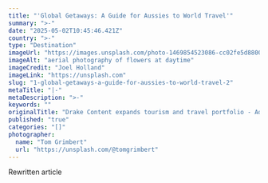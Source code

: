 ```yaml
---
title: "'Global Getaways: A Guide for Aussies to World Travel'"
summary: ">-"
date: "2025-05-02T10:45:46.421Z"
country: ">-"
type: "Destination"
imageUrl: "https://images.unsplash.com/photo-1469854523086-cc02fe5d8800?q=80&w=2021&auto=format&fit=crop&ixlib=rb-4.0.3&ixid=M3wxMjA3fDB8MHxwaG90by1wYWdlfHx8fGVufDB8fHx8fA%3D%3D"
imageAlt: "aerial photography of flowers at daytime"
imageCredit: "Joel Holland"
imageLink: "https://unsplash.com"
slug: "1-global-getaways-a-guide-for-aussies-to-world-travel-2"
metaTitle: "|-"
metaDescription: ">-"
keywords: ""
originalTitle: "Drake Content expands tourism and travel portfolio - AdNews"
published: "true"
categories: "[]"
photographer:
  name: "Tom Grimbert"
  url: "https://unsplash.com/@tomgrimbert"
---
```







Rewritten article
